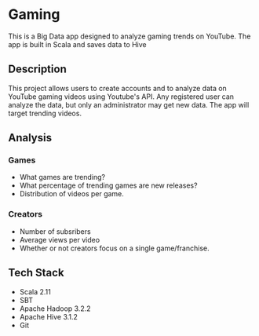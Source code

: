 # Gaming

This is a Big Data app designed to analyze gaming trends on YouTube. The app is built in Scala and saves data to Hive

## Description
This project allows users to create accounts and to analyze data on YouTube gaming videos using Youtube's API. Any registered user can analyze the data, but only an administrator may get new data. The app will target trending videos.

## Analysis

### Games
- What games are trending?
- What percentage of trending games are new releases?
- Distribution of videos per game.

### Creators
- Number of subsribers
- Average views per video
- Whether or not creators focus on a single game/franchise.

## Tech Stack
- Scala 2.11
- SBT
- Apache Hadoop 3.2.2
- Apache Hive 3.1.2
- Git
